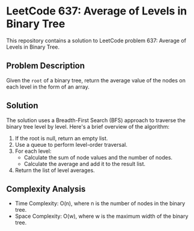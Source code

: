 # LeetCode 637: Average of Levels in Binary Tree

This repository contains a solution to LeetCode problem 637: Average of Levels in Binary Tree.

## Problem Description

Given the `root` of a binary tree, return the average value of the nodes on each level in the form of an array.

## Solution

The solution uses a Breadth-First Search (BFS) approach to traverse the binary tree level by level. Here's a brief overview of the algorithm:

1. If the root is null, return an empty list.
2. Use a queue to perform level-order traversal.
3. For each level:
   - Calculate the sum of node values and the number of nodes.
   - Calculate the average and add it to the result list.
4. Return the list of level averages.

## Complexity Analysis

- Time Complexity: O(n), where n is the number of nodes in the binary tree.
- Space Complexity: O(w), where w is the maximum width of the binary tree.
